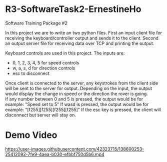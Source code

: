 # R3-SoftwareTask2-ErnestineHo  
Software Training Package #2

In this project we are to write an two python files. First an input client file for receiving the keyboard/controller output and sends it to the client. Second an output server file for receiving data over TCP and printing the output.    

Keyboard controls are used in this project. The inputs are:
- 0, 1, 2, 3, 4, 5 for speed controls
- w, a, s, d for direction controls
- esc to disconnect

Once client is connected to the server, any keystrokes from the client side will be sent to the server for output.
Depending on the input, the output would display the change in speed or the direction the rover is going.  
If any number between 0 and 5 is pressed, the output would be for example: "Speed set to 5"
If wasd is pressed, the output would be for example: "[f255][f255][f255][f255]"
If the esc key is pressed, the client will disconnect but server will stay on.

# Demo Video
https://user-images.githubusercontent.com/42323715/138600253-25412092-7fe9-4aea-b030-efbbf750d5b6.mp4

